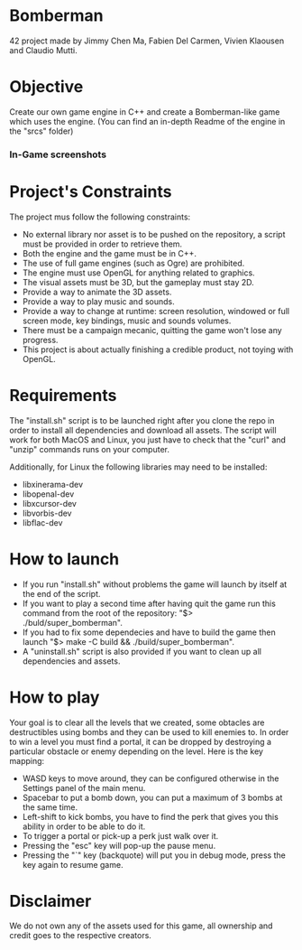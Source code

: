 # Bomberman
42 project made by Jimmy Chen Ma, Fabien Del Carmen, Vivien Klaousen and Claudio Mutti.

# Objective
Create our own game engine in C++ and create a Bomberman-like game which uses the engine.
(You can find an in-depth Readme of the engine in the "srcs" folder)

### In-Game screenshots


# Project's Constraints
The project mus follow the following constraints:
- No external library nor asset is to be pushed on the repository, a script must be provided in order to retrieve them.
- Both the engine and the game must be in C++.
- The use of full game engines (such as Ogre) are prohibited.
- The engine must use OpenGL for anything related to graphics.
- The visual assets must be 3D, but the gameplay must stay 2D.
- Provide a way to animate the 3D assets.
- Provide a way to play music and sounds.
- Provide a way to change at runtime: screen resolution, windowed or full screen mode, key bindings, music and sounds volumes.
- There must be a campaign mecanic, quitting the game won't lose any progress.
- This project is about actually finishing a credible product, not toying with OpenGL.

# Requirements
The "install.sh" script is to be launched right after you clone the repo in order to install all dependencies and download all assets.
The script will work for both MacOS and Linux, you just have to check that the "curl" and "unzip" commands runs on your computer.

Additionally, for Linux the following libraries may need to be installed:
* libxinerama-dev
* libopenal-dev
* libxcursor-dev
* libvorbis-dev
* libflac-dev

# How to launch
- If you run "install.sh" without problems the game will launch by itself at the end of the script.
- If you want to play a second time after having quit the game run this command from the root of the repository: "$> ./buld/super_bomberman".
- If you had to fix some dependecies and have to build the game then launch "$> make -C build  && ./build/super_bomberman".
- A "uninstall.sh" script is also provided if you want to clean up all dependencies and assets.

# How to play
Your goal is to clear all the levels that we created, some obtacles are destructibles using bombs and they can be used to kill enemies to. In order to win a level you must find a portal, it can be dropped by destroying a particular obstacle or enemy depending on the level.
Here is the key mapping:
- WASD keys to move around, they can be configured otherwise in the Settings panel of the main menu.
- Spacebar to put a bomb down, you can put a maximum of 3 bombs at the same time.
- Left-shift to kick bombs, you have to find the perk that gives you this ability in order to be able to do it.
- To trigger a portal or pick-up a perk just walk over it.
- Pressing the "esc" key will pop-up the pause menu.
- Pressing the "\`" key (backquote) will put you in debug mode, press the key again to resume game.

# Disclaimer
We do not own any of the assets used for this game, all ownership and credit goes to the respective creators.
